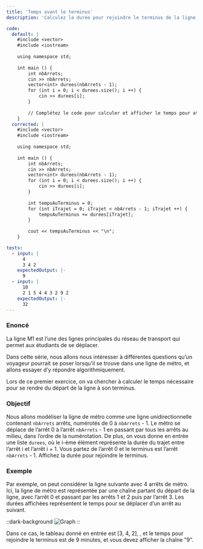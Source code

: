 ```yaml
---
title: 'Temps avant le terminus'
description: 'Calculez la durée pour rejoindre le terminus de la ligne de métro'

code:
  default: |
    #include <vector>
    #include <iostream>
    
    using namespace std;
    
    int main () {
        int nbArrets;
        cin >> nbArrets;
        vector<int> durees(nbArrets - 1);
        for (int i = 0; i < durees.size(); i ++) {
            cin >> durees[i];
        }
    
        // Complétez le code pour calculer et afficher le temps pour atteindre le terminus
    }
  corrected: |
    #include <vector>
    #include <iostream>
    
    using namespace std;
    
    int main () {
        int nbArrets;
        cin >> nbArrets;
        vector<int> durees(nbArrets - 1);
        for (int i = 0; i < durees.size(); i ++) {
            cin >> durees[i];
        }
    
        int tempsAuTerminus = 0;
        for (int iTrajet = 0; iTrajet < nbArrets - 1; iTrajet ++) {
            tempsAuTerminus += durees[iTrajet];
        }
            
        cout << tempsAuTerminus << "\n";
    }

tests:
  - input: |
      4
      3 4 2
    expectedOutput: |-
      9
  - input: |
      10
      2 1 5 4 4 3 2 9 2
    expectedOutput: |-
      32
---
```


### Enoncé

La ligne M1 est l’une des lignes principales du réseau de transport qui permet aux étudiants de se déplacer.

Dans cette série, nous allons nous intéresser à différentes questions qu’un voyageur pourrait se poser lorsqu’il se trouve dans une ligne de métro, et allons essayer d’y répondre algorithmiquement.

Lors de ce premier exercice, on va chercher à calculer le temps nécessaire pour se rendre du départ de la ligne à son terminus.

### Objectif

Nous allons modéliser la ligne de métro comme une ligne unidirectionnelle contenant `nbArrets` arrêts, numérotés de 0 à `nbArrets` - 1. Le métro se déplace de l’arrêt 0 à l’arrêt `nbArrets` - 1 en passant par tous les arrêts au milieu, dans l’ordre de la numérotation. De plus, on vous donne en entrée une liste `durees`, où le i-ème élément représente la durée du trajet entre l’arrêt i et l’arrêt i + 1. Vous partez de l’arrêt 0 et le terminus est l’arrêt `nbArrets` - 1. Affichez la durée pour rejoindre le terminus.

### Exemple

Par exemple, on peut considérer la ligne suivante avec 4 arrêts de métro. Ici, la ligne de métro est représentée par une chaîne partant du départ de la ligne, avec l’arrêt 0 et passant par les arrêts 1 et 2 puis par l’arrêt 3. Les durées affichées représentent le temps pour se déplacer d’un arrêt au suivant.

::dark-background
![Graph](/polympiads/graph-metro-polympiads.png)
::

Dans ce cas, le tableau donné en entrée est [3, 4, 2], , et le temps pour rejoindre le terminus est de 9 minutes, et vous devez afficher la chaîne "9".
